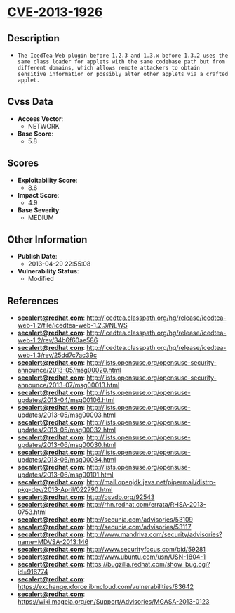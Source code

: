 
# [CVE-2013-1926](http://icedtea.classpath.org/hg/release/icedtea-web-1.2/file/icedtea-web-1.2.3/NEWS)

## Description

- `The IcedTea-Web plugin before 1.2.3 and 1.3.x before 1.3.2 uses the same class loader for applets with the same codebase path but from different domains, which allows remote attackers to obtain sensitive information or possibly alter other applets via a crafted applet.`

## Cvss Data

- **Access Vector**:
  - NETWORK
- **Base Score**:
  - 5.8

## Scores

- **Exploitability Score**:
  - 8.6
- **Impact Score**:
  - 4.9
- **Base Severity**:
  - MEDIUM

## Other Information

- **Publish Date**:
  - 2013-04-29 22:55:08
- **Vulnerability Status**:
  - Modified

## References

- **secalert@redhat.com**: http://icedtea.classpath.org/hg/release/icedtea-web-1.2/file/icedtea-web-1.2.3/NEWS
- **secalert@redhat.com**: http://icedtea.classpath.org/hg/release/icedtea-web-1.2/rev/34b6f60ae586
- **secalert@redhat.com**: http://icedtea.classpath.org/hg/release/icedtea-web-1.3/rev/25dd7c7ac39c
- **secalert@redhat.com**: http://lists.opensuse.org/opensuse-security-announce/2013-05/msg00020.html
- **secalert@redhat.com**: http://lists.opensuse.org/opensuse-security-announce/2013-07/msg00013.html
- **secalert@redhat.com**: http://lists.opensuse.org/opensuse-updates/2013-04/msg00106.html
- **secalert@redhat.com**: http://lists.opensuse.org/opensuse-updates/2013-05/msg00003.html
- **secalert@redhat.com**: http://lists.opensuse.org/opensuse-updates/2013-05/msg00032.html
- **secalert@redhat.com**: http://lists.opensuse.org/opensuse-updates/2013-06/msg00030.html
- **secalert@redhat.com**: http://lists.opensuse.org/opensuse-updates/2013-06/msg00034.html
- **secalert@redhat.com**: http://lists.opensuse.org/opensuse-updates/2013-06/msg00101.html
- **secalert@redhat.com**: http://mail.openjdk.java.net/pipermail/distro-pkg-dev/2013-April/022790.html
- **secalert@redhat.com**: http://osvdb.org/92543
- **secalert@redhat.com**: http://rhn.redhat.com/errata/RHSA-2013-0753.html
- **secalert@redhat.com**: http://secunia.com/advisories/53109
- **secalert@redhat.com**: http://secunia.com/advisories/53117
- **secalert@redhat.com**: http://www.mandriva.com/security/advisories?name=MDVSA-2013:146
- **secalert@redhat.com**: http://www.securityfocus.com/bid/59281
- **secalert@redhat.com**: http://www.ubuntu.com/usn/USN-1804-1
- **secalert@redhat.com**: https://bugzilla.redhat.com/show_bug.cgi?id=916774
- **secalert@redhat.com**: https://exchange.xforce.ibmcloud.com/vulnerabilities/83642
- **secalert@redhat.com**: https://wiki.mageia.org/en/Support/Advisories/MGASA-2013-0123
